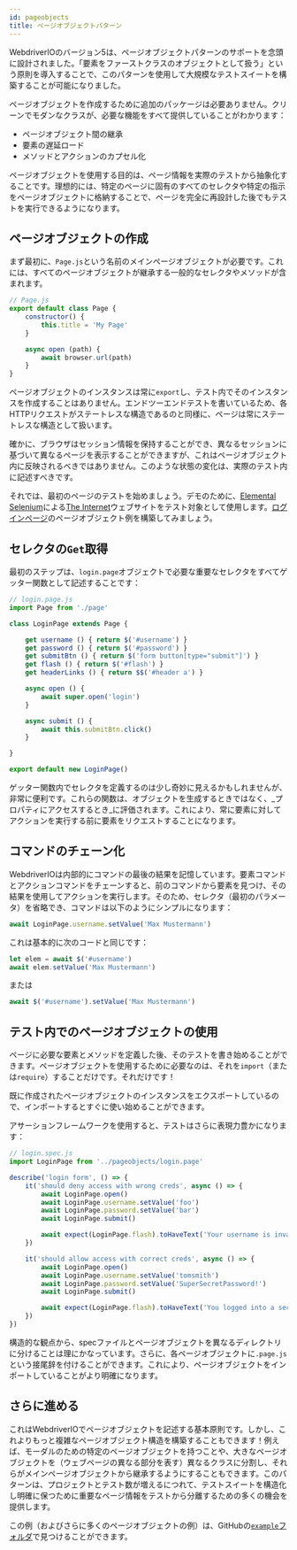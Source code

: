 ```yaml
---
id: pageobjects
title: ページオブジェクトパターン
---
```


WebdriverIOのバージョン5は、ページオブジェクトパターンのサポートを念頭に設計されました。「要素をファーストクラスのオブジェクトとして扱う」という原則を導入することで、このパターンを使用して大規模なテストスイートを構築することが可能になりました。

ページオブジェクトを作成するために追加のパッケージは必要ありません。クリーンでモダンなクラスが、必要な機能をすべて提供していることがわかります：

- ページオブジェクト間の継承
- 要素の遅延ロード
- メソッドとアクションのカプセル化

ページオブジェクトを使用する目的は、ページ情報を実際のテストから抽象化することです。理想的には、特定のページに固有のすべてのセレクタや特定の指示をページオブジェクトに格納することで、ページを完全に再設計した後でもテストを実行できるようになります。

## ページオブジェクトの作成

まず最初に、`Page.js`という名前のメインページオブジェクトが必要です。これには、すべてのページオブジェクトが継承する一般的なセレクタやメソッドが含まれます。

```js
// Page.js
export default class Page {
    constructor() {
        this.title = 'My Page'
    }

    async open (path) {
        await browser.url(path)
    }
}
```

ページオブジェクトのインスタンスは常に`export`し、テスト内でそのインスタンスを作成することはありません。エンドツーエンドテストを書いているため、各HTTPリクエストがステートレスな構造であるのと同様に、ページは常にステートレスな構造として扱います。

確かに、ブラウザはセッション情報を保持することができ、異なるセッションに基づいて異なるページを表示することができますが、これはページオブジェクト内に反映されるべきではありません。このような状態の変化は、実際のテスト内に記述すべきです。

それでは、最初のページのテストを始めましょう。デモのために、[Elemental Selenium](http://elementalselenium.com)による[The Internet](http://the-internet.herokuapp.com)ウェブサイトをテスト対象として使用します。[ログインページ](http://the-internet.herokuapp.com/login)のページオブジェクト例を構築してみましょう。

## セレクタの`Get`取得

最初のステップは、`login.page`オブジェクトで必要な重要なセレクタをすべてゲッター関数として記述することです：

```js
// login.page.js
import Page from './page'

class LoginPage extends Page {

    get username () { return $('#username') }
    get password () { return $('#password') }
    get submitBtn () { return $('form button[type="submit"]') }
    get flash () { return $('#flash') }
    get headerLinks () { return $$('#header a') }

    async open () {
        await super.open('login')
    }

    async submit () {
        await this.submitBtn.click()
    }

}

export default new LoginPage()
```

ゲッター関数内でセレクタを定義するのは少し奇妙に見えるかもしれませんが、非常に便利です。これらの関数は、オブジェクトを生成するときではなく、_プロパティにアクセスするとき_に評価されます。これにより、常に要素に対してアクションを実行する前に要素をリクエストすることになります。

## コマンドのチェーン化

WebdriverIOは内部的にコマンドの最後の結果を記憶しています。要素コマンドとアクションコマンドをチェーンすると、前のコマンドから要素を見つけ、その結果を使用してアクションを実行します。そのため、セレクタ（最初のパラメータ）を省略でき、コマンドは以下のようにシンプルになります：

```js
await LoginPage.username.setValue('Max Mustermann')
```

これは基本的に次のコードと同じです：

```js
let elem = await $('#username')
await elem.setValue('Max Mustermann')
```

または

```js
await $('#username').setValue('Max Mustermann')
```

## テスト内でのページオブジェクトの使用

ページに必要な要素とメソッドを定義した後、そのテストを書き始めることができます。ページオブジェクトを使用するために必要なのは、それを`import`（または`require`）することだけです。それだけです！

既に作成されたページオブジェクトのインスタンスをエクスポートしているので、インポートするとすぐに使い始めることができます。

アサーションフレームワークを使用すると、テストはさらに表現力豊かになります：

```js
// login.spec.js
import LoginPage from '../pageobjects/login.page'

describe('login form', () => {
    it('should deny access with wrong creds', async () => {
        await LoginPage.open()
        await LoginPage.username.setValue('foo')
        await LoginPage.password.setValue('bar')
        await LoginPage.submit()

        await expect(LoginPage.flash).toHaveText('Your username is invalid!')
    })

    it('should allow access with correct creds', async () => {
        await LoginPage.open()
        await LoginPage.username.setValue('tomsmith')
        await LoginPage.password.setValue('SuperSecretPassword!')
        await LoginPage.submit()

        await expect(LoginPage.flash).toHaveText('You logged into a secure area!')
    })
})
```

構造的な観点から、specファイルとページオブジェクトを異なるディレクトリに分けることは理にかなっています。さらに、各ページオブジェクトに`.page.js`という接尾辞を付けることができます。これにより、ページオブジェクトをインポートしていることがより明確になります。

## さらに進める

これはWebdriverIOでページオブジェクトを記述する基本原則です。しかし、これよりもっと複雑なページオブジェクト構造を構築することもできます！例えば、モーダルのための特定のページオブジェクトを持つことや、大きなページオブジェクトを（ウェブページの異なる部分を表す）異なるクラスに分割し、それらがメインページオブジェクトから継承するようにすることもできます。このパターンは、プロジェクトとテスト数が増えるにつれて、テストスイートを構造化し明確に保つために重要なページ情報をテストから分離するための多くの機会を提供します。

この例（およびさらに多くのページオブジェクトの例）は、GitHubの[`example`フォルダ](https://github.com/webdriverio/webdriverio/tree/main/examples/pageobject)で見つけることができます。